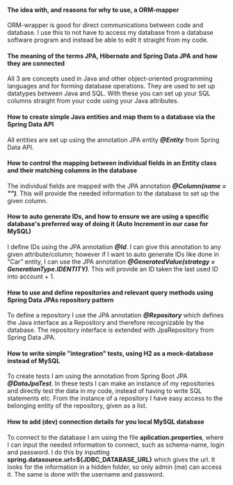 #### The idea with, and reasons for why to use, a ORM-mapper
ORM-wrapper is good for direct communications between code and database.
I use this to not have to access my database from a database software program
and instead be able to edit it straight from my code.

#### The meaning of the terms JPA, Hibernate and Spring Data JPA and how they are connected
All 3 are concepts used in Java and other object-oriented programming languages and for forming database operations.
They are used to set up datatypes between Java and SQL. With these you can set up your SQL columns straight from your code using your Java attributes.

#### How to create simple Java entities and map them to a database via the Spring Data API
All entities are set up using the annotation JPA entity ***@Entity*** from Spring Data API.

#### How to control the mapping between individual fields in an Entity class and their matching columns in the database
The individual fields are mapped with the JPA annotation ***@Column(name = "")***.
This will provide the needed information to the database to set up the given column.

#### How to auto generate IDs, and how to ensure we are using  a specific database's preferred way of doing it (Auto Increment in our case for  MySQL)
I define IDs using the JPA annotation ***@Id***.
I can give this annotation to any given attribute/column;
however if I want to auto generate IDs like done in "Car" entity,
I can use the JPA annotation ***@GeneratedValue(strategy = GenerationType.IDENTITY)***.
This will provide an ID taken the last used ID into account + 1.

#### How to use and define repositories and relevant query methods using Spring Data JPAs repository pattern
To define a repository I use the JPA annotation ***@Repository***
which defines the Java interface as a Repository and therefore recognizable by the database.
The repository interface is extended with JpaRepository from Spring Data JPA.

#### How to write simple "integration" tests, using H2 as a mock-database instead of MySQL
To create tests I am using the annotation from Spring Boot JPA ***@DataJpaTest***.
In these tests I can make an instance of my repositories and directly test the data in my code,
instead of having to write SQL statements etc.
From the instance of a repository I have easy access to the belonging entity of the repository, given as a list.

#### How to add (dev) connection details for you local MySQL database
To connect to the database I am using the file **aplication.properties**,
where I can input the needed information to connect, such as schema-name, login and password.
I do this by inputting **spring.datasource.url=${JDBC_DATABASE_URL}**
which gives the url. It looks for the information in a hidden folder, so only admin (me) can access it.
The same is done with the username and password.